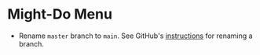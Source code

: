 # Might-Do Menu

* Rename `master` branch to `main`. See GitHub's [instructions][1] for renaming
  a branch.

[1]: https://docs.github.com/en/repositories/configuring-branches-and-merges-in-your-repository/managing-branches-in-your-repository/renaming-a-branch